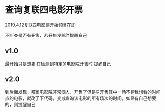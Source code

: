 # 查询复联四电影开票

2019.4.12复联四电影票开始预售在即

不断查是否有开售，若开售发邮件提醒自己

## v1.0
最开始只是想要 在检测到特定的电影院开售时 提醒自己

## v2.0
到后面发现，那家电影院非常恼人，开售了但是只开售其中一场不是我想看的时间点的电影，就改了下代码，变成查询该电影的所有场次的时间，如果有自己想要的，则提醒自己